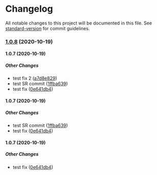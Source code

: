 # Changelog

All notable changes to this project will be documented in this file. See [standard-version](https://github.com/conventional-changelog/standard-version) for commit guidelines.

### [1.0.8](https://github.com/souless94/recipe-app-api/compare/v1.0.7...v1.0.8) (2020-10-19)

#### 1.0.7 (2020-10-19)

##### Other Changes

*  test fix 2 ([a7d8e829](https://github.com/souless94/recipe-app-api/commit/a7d8e829cd08bf152229872e6271ce89f4f15c6a))
*  test SR commit ([1ffba639](https://github.com/souless94/recipe-app-api/commit/1ffba63948ca86337e8998231980d85f03930efe))
*  test fix ([0e641db4](https://github.com/souless94/recipe-app-api/commit/0e641db4ed83599a3fad0642b85380d53293c40f))

#### 1.0.7 (2020-10-19)

##### Other Changes

*  test SR commit ([1ffba639](https://github.com/souless94/recipe-app-api/commit/1ffba63948ca86337e8998231980d85f03930efe))
*  test fix ([0e641db4](https://github.com/souless94/recipe-app-api/commit/0e641db4ed83599a3fad0642b85380d53293c40f))

#### 1.0.7 (2020-10-19)

##### Other Changes

*  test fix ([0e641db4](https://github.com/souless94/recipe-app-api/commit/0e641db4ed83599a3fad0642b85380d53293c40f))
